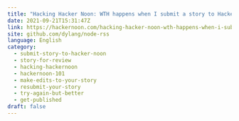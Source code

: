 ```yaml
---
title: "Hacking Hacker Noon: WTH happens when I submit a story to Hacker Noon?"
date: 2021-09-21T15:31:47Z
link: https://hackernoon.com/hacking-hacker-noon-wth-happens-when-i-submit-a-story-to-hacker-noon?source=rss&utm_medium=RSS&utm_source=news.12bit.vn
site: github.com/dylang/node-rss
language: English
category:
  - submit-story-to-hacker-noon
  - story-for-review
  - hacking-hackernoon
  - hackernoon-101
  - make-edits-to-your-story
  - resubmit-your-story
  - try-again-but-better
  - get-published
draft: false
---
```

